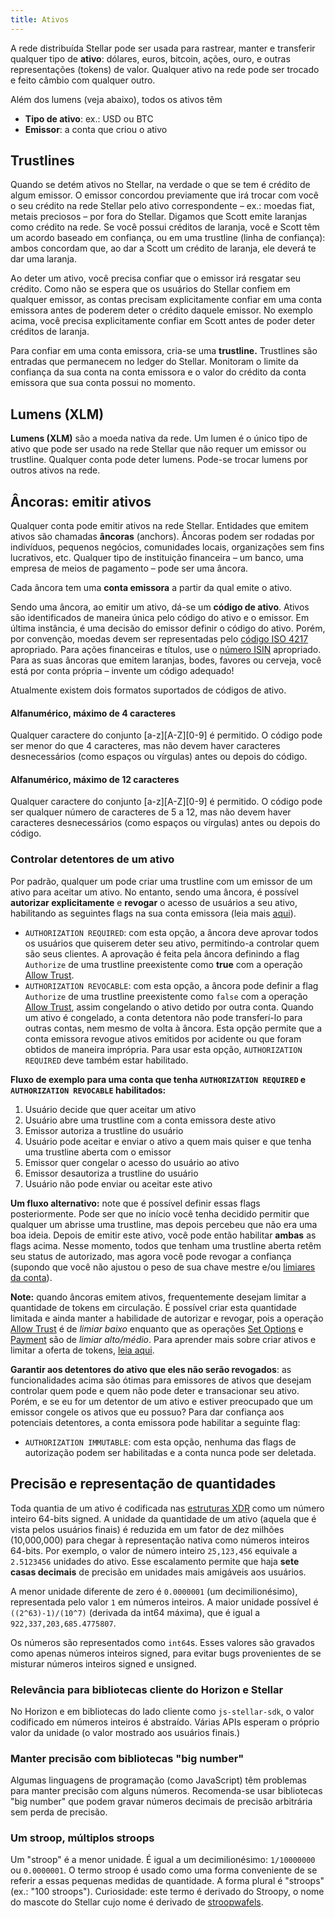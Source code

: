 ```yaml
---
title: Ativos
---
```


A rede distribuída Stellar pode ser usada para rastrear, manter e transferir qualquer tipo de **ativo**: dólares, euros, bitcoin,
ações, ouro, e outras representações (tokens) de valor. Qualquer ativo na rede pode ser trocado e feito câmbio com qualquer outro.

Além dos lumens (veja abaixo), todos os ativos têm
- **Tipo de ativo**: ex.: USD ou BTC
- **Emissor**: a conta que criou o ativo

## Trustlines
Quando se detém ativos no Stellar, na verdade o que se tem é crédito de algum emissor. O emissor concordou previamente que irá
trocar com você o seu crédito na rede Stellar pelo ativo correspondente – ex.: moedas fiat, metais preciosos – por fora do Stellar.
Digamos que Scott emite laranjas como crédito na rede. Se você possui créditos de laranja, você e Scott têm
um acordo baseado em confiança, ou em uma trustline (linha de confiança): ambos concordam que, ao dar a Scott um crédito de laranja, ele deverá te dar uma laranja.

Ao deter um ativo, você precisa confiar que o emissor irá resgatar seu crédito. Como não se espera que os usuários do Stellar
confiem em qualquer emissor, as contas precisam explicitamente confiar em uma conta emissora antes de poderem deter o crédito daquele emissor.
No exemplo acima, você precisa explicitamente confiar em Scott antes de poder deter créditos de laranja.

Para confiar em uma conta emissora, cria-se uma **trustline.** Trustlines são entradas que permanecem no ledger do Stellar.
Monitoram o limite da confiança da sua conta na conta emissora e o valor do crédito da conta emissora que sua conta possui no momento.

## Lumens (XLM)
**Lumens (XLM)** são a moeda nativa da rede. Um lumen é o único tipo de ativo que pode ser usado na rede
Stellar que não requer um emissor ou trustline.
Qualquer conta pode deter lumens. Pode-se trocar lumens por outros ativos na rede.


## Âncoras: emitir ativos
Qualquer conta pode emitir ativos na rede Stellar. Entidades que emitem ativos são chamadas **âncoras** (anchors). Âncoras podem ser
rodadas por indivíduos, pequenos negócios, comunidades locais, organizações sem fins lucrativos, etc. Qualquer tipo de instituição financeira – um banco, uma empresa de meios de pagamento – pode ser uma âncora.

Cada âncora tem uma **conta emissora** a partir da qual emite o ativo.

Sendo uma âncora, ao emitir um ativo, dá-se um **código de ativo**. Ativos são identificados de maneira única pelo código do ativo e o emissor.
Em última instância, é uma decisão do emissor definir o código do ativo. Porém, por convenção, moedas devem ser representadas pelo
[código ISO 4217](https://en.wikipedia.org/wiki/ISO_4217) apropriado. Para ações financeiras e títulos, use o [número ISIN](https://en.wikipedia.org/wiki/International_Securities_Identification_Number) apropriado.
Para as suas âncoras que emitem laranjas, bodes, favores ou cerveja, você está por conta própria – invente um código adequado!

Atualmente existem dois formatos suportados de códigos de ativo.

#### Alfanumérico, máximo de 4 caracteres
Qualquer caractere do conjunto [a-z][A-Z][0-9] é permitido. O código pode ser menor do que 4 caracteres, mas não devem haver caracteres desnecessários (como espaços ou vírgulas) antes ou depois do código.

#### Alfanumérico, máximo de 12 caracteres
Qualquer caractere do conjunto [a-z][A-Z][0-9] é permitido. O código pode ser qualquer número de caracteres de 5 a 12, mas não devem haver caracteres desnecessários (como espaços ou vírgulas) antes ou depois do código.


### Controlar detentores de um ativo
Por padrão, qualquer um pode criar uma trustline com um emissor de um ativo para aceitar um ativo. No entanto, sendo uma âncora, é possível **autorizar explicitamente** e **revogar** o acesso de usuários a seu ativo, habilitando as seguintes flags na sua conta emissora (leia mais [aqui](https://www.stellar.org/developers/guides/concepts/accounts.html#flags)).

* `AUTHORIZATION REQUIRED`: com esta opção, a âncora deve aprovar todos os usuários que quiserem deter seu ativo, permitindo-a controlar quem são seus clientes. A aprovação é feita pela âncora definindo a flag `Authorize` de uma trustline preexistente como **true** com a operação [Allow Trust](./list-of-operations.md#allow-trust).
* `AUTHORIZATION REVOCABLE`: com esta opção, a âncora pode definir a flag `Authorize` de uma trustline preexistente como `false` com a operação [Allow Trust](./list-of-operations.md#allow-trust), assim congelando o ativo detido por outra conta. Quando um ativo é congelado, a conta detentora não pode transferí-lo para outras contas, nem mesmo de volta à âncora. Esta opção permite que a conta emissora revogue ativos emitidos por acidente ou que foram obtidos de maneira imprópria. Para usar esta opção, `AUTHORIZATION REQUIRED` deve também estar habilitado.

**Fluxo de exemplo para uma conta que tenha `AUTHORIZATION REQUIRED` e `AUTHORIZATION REVOCABLE` habilitados:**
1. Usuário decide que quer aceitar um ativo
2. Usuário abre uma trustline com a conta emissora deste ativo
3. Emissor autoriza a trustline do usuário
4. Usuário pode aceitar e enviar o ativo a quem mais quiser e que tenha uma trustline aberta com o emissor
5. Emissor quer congelar o acesso do usuário ao ativo
6. Emissor desautoriza a trustline do usuário
7. Usuário não pode enviar ou aceitar este ativo

**Um fluxo alternativo:** note que é possível definir essas flags posteriormente. Pode ser que no início você tenha decidido permitir que qualquer um abrisse uma trustline, mas depois percebeu que não era uma boa ideia. Depois de emitir este ativo, você pode então habilitar **ambas** as flags acima. Nesse momento, todos que tenham uma trustline aberta retêm seu status de autorizado, mas agora você pode revogar a confiança (supondo que você não ajustou o peso de sua chave mestre e/ou [limiares da conta](./multi-sig.md#thresholds)).

**Note:** quando âncoras emitem ativos, frequentemente desejam limitar a quantidade de tokens em circulação. É possível criar esta quantidade limitada e ainda manter a habilidade de autorizar e revogar, pois a operação [Allow Trust](./list-of-operations.md#allow-trust) é de *limiar baixo* enquanto que as operações [Set Options](./list-of-operations.md#set-options) e [Payment](./list-of-operations.md#payment) são de *limiar alto/médio*. Para aprender mais sobre criar ativos e limitar a oferta de tokens, [leia aqui](../walkthroughs/custom-assets.md#opcional-transação-a-limitar-a-quantidade-de-tokens).

**Garantir aos detentores do ativo que eles não serão revogados**: as funcionalidades acima são ótimas para emissores de ativos que desejam controlar quem pode e quem não pode deter e transacionar seu ativo. Porém, e se eu for um detentor de um ativo e estiver preocupado que um emissor congele os ativos que eu possuo? Para dar confiança aos potenciais detentores, a conta emissora pode habilitar a seguinte flag:

* `AUTHORIZATION IMMUTABLE`: com esta opção, nenhuma das flags de autorização podem ser habilitadas e a conta nunca pode ser deletada.

## Precisão e representação de quantidades
Toda quantia de um ativo é codificada nas [estruturas XDR](https://www.stellar.org/developers/horizon/learn/xdr.html) como um número inteiro 64-bits signed. A unidade da quantidade de um ativo (aquela que é vista pelos usuários finais) é reduzida em um fator de dez milhões (10,000,000) para chegar à representação nativa como números inteiros 64-bits. Por exemplo, o valor de número inteiro `25,123,456` equivale a `2.5123456` unidades do ativo. Esse escalamento permite que haja **sete casas decimais** de precisão em unidades mais amigáveis aos usuários.

A menor unidade diferente de zero é `0.0000001` (um decimilionésimo), representada pelo valor `1` em números inteiros. A maior unidade possível é `((2^63)-1)/(10^7)` (derivada da int64 máxima), que é igual a `922,337,203,685.4775807`.

Os números são representados como `int64`s. Esses valores são gravados como apenas números inteiros signed, para evitar bugs provenientes de se misturar números inteiros signed e unsigned.

### Relevância para bibliotecas cliente do Horizon e Stellar
No Horizon e em bibliotecas do lado cliente como `js-stellar-sdk`, o valor codificado em números inteiros é abstraído. Várias APIs esperam o próprio valor da unidade (o valor mostrado aos usuários finais.)

### Manter precisão com bibliotecas "big number"
Algumas linguagens de programação (como JavaScript) têm problemas para manter precisão com alguns números. Recomenda-se usar bibliotecas "big number" que podem gravar números decimais de precisão arbitrária sem perda de precisão.

### Um stroop, múltiplos stroops
Um "stroop" é a menor unidade. É igual a um decimilionésimo: `1/10000000` ou `0.0000001`. O termo stroop é usado como uma forma conveniente de se referir a essas pequenas medidas de quantidade. A forma plural é "stroops" (ex.: "100 stroops"). Curiosidade: este termo é derivado do Stroopy, o nome do mascote do Stellar cujo nome é derivado de [stroopwafels](https://pt.wikipedia.org/wiki/Stroopwafel).
